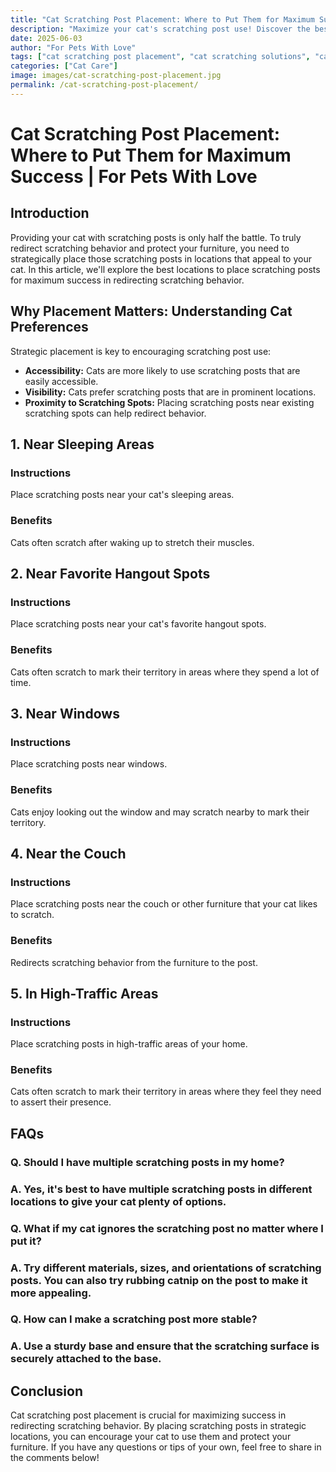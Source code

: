```yaml
---
title: "Cat Scratching Post Placement: Where to Put Them for Maximum Success | For Pets With Love"
description: "Maximize your cat's scratching post use! Discover the best locations to place scratching posts for maximum success in redirecting scratching behavior."
date: 2025-06-03
author: "For Pets With Love"
tags: ["cat scratching post placement", "cat scratching solutions", "cat behavior"]
categories: ["Cat Care"]
image: images/cat-scratching-post-placement.jpg
permalink: /cat-scratching-post-placement/
---
```


# Cat Scratching Post Placement: Where to Put Them for Maximum Success | For Pets With Love

## Introduction

Providing your cat with scratching posts is only half the battle. To truly redirect scratching behavior and protect your furniture, you need to strategically place those scratching posts in locations that appeal to your cat. In this article, we'll explore the best locations to place scratching posts for maximum success in redirecting scratching behavior.

## Why Placement Matters: Understanding Cat Preferences

Strategic placement is key to encouraging scratching post use:

*   **Accessibility:** Cats are more likely to use scratching posts that are easily accessible.
*   **Visibility:** Cats prefer scratching posts that are in prominent locations.
*   **Proximity to Scratching Spots:** Placing scratching posts near existing scratching spots can help redirect behavior.

## 1. Near Sleeping Areas

### Instructions

Place scratching posts near your cat's sleeping areas.

### Benefits

Cats often scratch after waking up to stretch their muscles.

## 2. Near Favorite Hangout Spots

### Instructions

Place scratching posts near your cat's favorite hangout spots.

### Benefits

Cats often scratch to mark their territory in areas where they spend a lot of time.

## 3. Near Windows

### Instructions

Place scratching posts near windows.

### Benefits

Cats enjoy looking out the window and may scratch nearby to mark their territory.

## 4. Near the Couch

### Instructions

Place scratching posts near the couch or other furniture that your cat likes to scratch.

### Benefits

Redirects scratching behavior from the furniture to the post.

## 5. In High-Traffic Areas

### Instructions

Place scratching posts in high-traffic areas of your home.

### Benefits

Cats often scratch to mark their territory in areas where they feel they need to assert their presence.

## FAQs

### Q. Should I have multiple scratching posts in my home?

### A. Yes, it's best to have multiple scratching posts in different locations to give your cat plenty of options.

### Q. What if my cat ignores the scratching post no matter where I put it?

### A. Try different materials, sizes, and orientations of scratching posts. You can also try rubbing catnip on the post to make it more appealing.

### Q. How can I make a scratching post more stable?

### A. Use a sturdy base and ensure that the scratching surface is securely attached to the base.

## Conclusion

Cat scratching post placement is crucial for maximizing success in redirecting scratching behavior. By placing scratching posts in strategic locations, you can encourage your cat to use them and protect your furniture. If you have any questions or tips of your own, feel free to share in the comments below!
